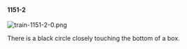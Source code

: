 #### 1151-2
![train-1151-2-0.png](https://github.com/lil-lab/nlvr/raw/master/nlvr/train/images/56/train-1151-2-0.png "train-1151-2-0.png")

There is a black circle closely touching the bottom of a box.